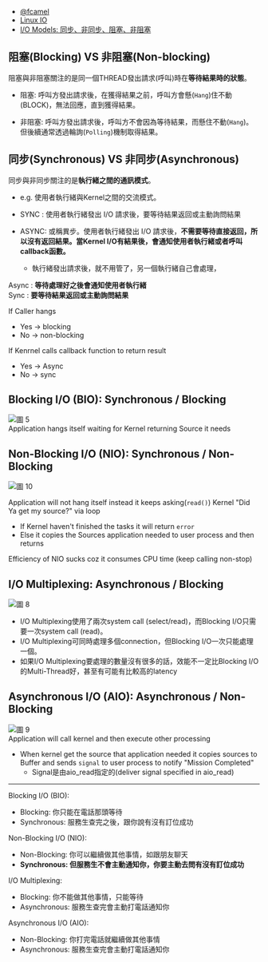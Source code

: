 - [@fcamel](https://medium.com/@fcamel/%E9%9D%9E%E5%90%8C%E6%AD%A5%E7%A8%8B%E5%BC%8F%E8%A8%AD%E8%A8%88%E5%92%8C-non-blocking-io-a43881081aac)
- [Linux IO](https://ithelp.ithome.com.tw/articles/10161404)  
- [I/O Models: 同步、非同步、阻塞、非阻塞](https://kaka-lin.github.io/2020/07/io_models/)


## 阻塞(Blocking) VS 非阻塞(Non-blocking)

阻塞與非阻塞關注的是同一個THREAD發出請求(呼叫)時在**等待結果時的狀態**。

- 阻塞: 呼叫方發出請求後，在獲得結果之前，呼叫方會懸(`Hang`)住不動(BLOCK)，無法回應，直到獲得結果。

- 非阻塞: 呼叫方發出請求後，呼叫方不會因為等待結果，而懸住不動(`Hang`)。但後續通常透過輪詢(`Polling`)機制取得結果。

## 同步(Synchronous) VS 非同步(Asynchronous)

同步與非同步關注的是**執行緒之間的通訊模式**。
- e.g. 使用者執行緒與Kernel之間的交流模式。


- SYNC : 使用者執行緒發出 I/O 請求後，要等待結果返回或主動詢問結果
- ASYNC: 或稱異步。使用者執行緒發出 I/O 請求後，**不需要等待直接返回，所以沒有返回結果。當Kernel I/O有結果後，會通知使用者執行緒或者呼叫callback函數。**
    - 執行緒發出請求後，就不用管了，另一個執行緒自己會處理，

Async : **等待處理好之後會通知使用者執行緒**     
Sync  : **要等待結果返回或主動詢問結果**    


If Caller hangs 
- Yes -> blocking
- No -> non-blocking

If Kenrnel calls callback function to return result
- Yes -> Async
- No ->  sync 

## Blocking I/O (BIO): Synchronous / Blocking

![圖 5](images/caa22b2b51df558ef38e4b57a168b1afff3c4d09e2699e5078b6309c8410bc8a.png)  
Application hangs itself waiting for Kernel returning Source it needs

## Non-Blocking I/O (NIO): Synchronous / Non-Blocking
![圖 10](images/d7e3899d37760bded4c8bf919b146346a84991aad074e6917cccbcbd31903455.png)  

Application will not hang itself instead it keeps asking(`read()`) Kernel "Did Ya get my source?" via loop
- If Kernel haven't finished the tasks it will return `error`
- Else it copies the Sources application needed to user process and then returns

Efficiency of NIO sucks coz it consumes CPU time (keep calling non-stop)

## I/O Multiplexing: Asynchronous / Blocking
![圖 8](images/6e860a4cd7143e7174ddf593bd10ae45f691f9b827789d2fb650613bf73352d1.png)  

- I/O Multiplexing使用了兩次system call (select/read)，而Blocking I/O只需要一次system call (read)。
- I/O Multiplexing可同時處理多個connection，但Blocking I/O一次只能處理一個。
- 如果I/O Multiplexing要處理的數量沒有很多的話，效能不一定比Blocking I/O的Multi-Thread好，甚至有可能有比較高的latency

## Asynchronous I/O (AIO): Asynchronous / Non-Blocking
![圖 9](images/7f61eb4913801bad752659111546a7f68993d786be0dc82af5ae17b7aaf22e6a.png)  
Application will call kernel and then execute other processing 

- When kernel get the source that application needed it copies sources to Buffer and sends `signal` to user process to notify "Mission Completed" 
    - Signal是由aio_read指定的(deliver signal specified in aio_read)

---

Blocking I/O (BIO):
- Blocking: 你只能在電話那頭等待
- Synchronous: 服務生查完之後，跟你說有沒有訂位成功

Non-Blocking I/O (NIO):
- Non-Blocking: 你可以繼續做其他事情，如跟朋友聊天
- **Synchronous: 但服務生不會主動通知你，你要主動去問有沒有訂位成功**


I/O Multiplexing:
- Blocking: 你不能做其他事情，只能等待
- Asynchronous: 服務生查完會主動打電話通知你

Asynchronous I/O (AIO):
- Non-Blocking: 你打完電話就繼續做其他事情
- Asynchronous: 服務生查完會主動打電話通知你

